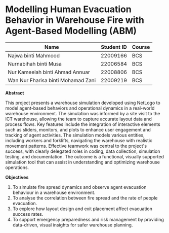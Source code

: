 # Modelling Human Evacuation Behavior in Warehouse Fire with Agent-Based Modelling (ABM)

| Name                               | Student ID      | Course |
| -----------------------------------| --------------- |--------
| Najwa binti Mahmood                | 22009166        |  BCS   |
| Nurnabihah binti Musa              | 22006584        |  BCS   |
| Nur Kameelah binti Ahmad Annuar    | 22008806        |  BCS   |
| Wan Nur Fharisa binti Mohamad Zani | 22009219        |  BCS   |

**Abstract**

This project presents a warehouse simulation developed using NetLogo to model agent-based behaviors and operational dynamics in a real-world warehouse environment. The simulation was informed by a site visit to the ICT warehouse, allowing the team to capture accurate layout data and process flows. Key features include the integration of interactive elements such as sliders, monitors, and plots to enhance user engagement and tracking of agent activities. The simulation models various entities, including workers and forklifts, navigating the warehouse with realistic movement patterns. Effective teamwork was central to the project's success, with clearly delegated roles in coding, data collection, simulation testing, and documentation. The outcome is a functional, visually supported simulation tool that can assist in understanding and optimizing warehouse operations.

**Objectives**
1. To simulate fire spread dynamics and observe agent evacuation behaviour in a warehouse environment.
2. To analyse the correlation between fire spread and the rate of people evacuation.
3. To explore how layout design and exit placement affect evacuation success rates.
4. To support emergency preparedness and risk management by providing data-driven, visual insights for safer warehouse planning.

